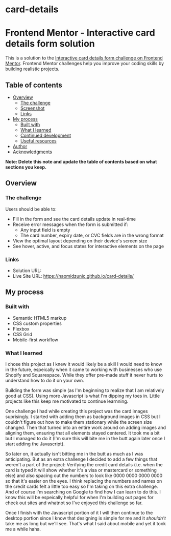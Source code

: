 # card-details

# Frontend Mentor - Interactive card details form solution

This is a solution to the [Interactive card details form challenge on Frontend Mentor](https://www.frontendmentor.io/challenges/interactive-card-details-form-XpS8cKZDWw). Frontend Mentor challenges help you improve your coding skills by building realistic projects. 

## Table of contents

- [Overview](#overview)
  - [The challenge](#the-challenge)
  - [Screenshot](#screenshot)
  - [Links](#links)
- [My process](#my-process)
  - [Built with](#built-with)
  - [What I learned](#what-i-learned)
  - [Continued development](#continued-development)
  - [Useful resources](#useful-resources)
- [Author](#author)
- [Acknowledgments](#acknowledgments)

**Note: Delete this note and update the table of contents based on what sections you keep.**

## Overview

### The challenge

Users should be able to:

- Fill in the form and see the card details update in real-time
- Receive error messages when the form is submitted if:
  - Any input field is empty
  - The card number, expiry date, or CVC fields are in the wrong format
- View the optimal layout depending on their device's screen size
- See hover, active, and focus states for interactive elements on the page

### Links

- Solution URL: 
- Live Site URL: https://naomidzunic.github.io/card-details/

## My process

### Built with

- Semantic HTML5 markup
- CSS custom properties
- Flexbox
- CSS Grid
- Mobile-first workflow


### What I learned

I chose this project as I knew it would likely be a skill I would need to know in the future, espeically when it came to working with businesses who use Shopify and Squarespace. While they offer pre-made stuff it never hurts to understand how to do it on your own. 

Building the form was simple (as I'm beginning to realize that I am relatively good at CSS). Using more Javascript is what I'm dipping my toes in. Little projects like this keep me motivated to continue learnning. 

One challenge I had while creating this project was the card images suprisingly. I started with adding them as background images in CSS but I couldn't figure out how to make them stationary while the screen size changed. Then that turned into an entire work around on adding images and aligning them, ensuring that all elements stayed centered. It took me a bit but I managed to do it (I'm sure this will bite me in the butt again later once I start adding the Javascript).

So later on, it actually isn't bitting me in the butt as much as I was anticipating. But as an extra challenge I decided to add a few things that weren't a part of the project: Verifying the credit card details (i.e. when the card is typed it will show whether it's a visa or mastercard or something else) and also spacing out the numbers to look like 0000 0000 0000 0000 so that it's easier on the eyes. I think replacing the numbers and names on the credit cards felt a little too easy so I'm taking on this extra challenge. And of course I'm searching on Google to find how I can learn to do this. I know this will be espeically helpful for when I'm building out pages for check out sites and whatnot so I've enjoyed this challenge so far. 

Once I finish with the Javascript portion of it I will then continue to the desktop portion since I know that designing is simple for me and it *shouldn't* take me as long but we'll see. That's what I said about mobile and yet it took me a while haha. 
